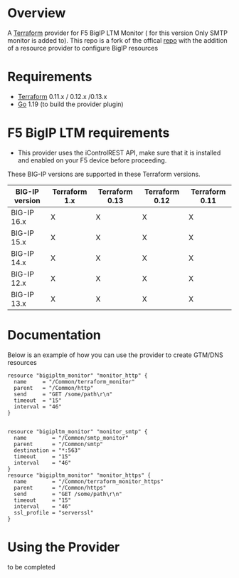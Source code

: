 # Overview

A [Terraform](terraform.io) provider for F5 BigIP LTM Monitor ( for this version Only SMTP monitor is added to). This repo is a fork of the offical [repo](https://github.com/F5Networks/terraform-provider-bigip)
with the addition of a resource provider to configure BigIP resources

# Requirements

- [Terraform](https://www.terraform.io/downloads.html) 0.11.x / 0.12.x /0.13.x
- [Go](https://golang.org/doc/install) 1.19 (to build the provider plugin)

# F5 BigIP LTM requirements

- This provider uses the iControlREST API, make sure that it is installed and enabled on your F5 device before proceeding.

These BIG-IP versions are supported in these Terraform versions.

| BIG-IP version | Terraform 1.x | Terraform 0.13 | Terraform 0.12 | Terraform 0.11 |
| -------------- | ------------- | -------------- | -------------- | -------------- |
| BIG-IP 16.x    | X             | X              | X              | X              |
| BIG-IP 15.x    | X             | X              | X              | X              |
| BIG-IP 14.x    | X             | X              | X              | X              |
| BIG-IP 12.x    | X             | X              | X              | X              |
| BIG-IP 13.x    | X             | X              | X              | X              |

# Documentation

Below is an example of how you can use the provider to create GTM/DNS resources

```
resource "bigipltm_monitor" "monitor_http" {
  name     = "/Common/terraform_monitor"
  parent   = "/Common/http"
  send     = "GET /some/path\r\n"
  timeout  = "15"
  interval = "46"
}


resource "bigipltm_monitor" "monitor_smtp" {
  name        = "/Common/smtp_monitor"
  parent      = "/Common/smtp"
  destination = "*:563"
  timeout     = "15"
  interval    = "46"
}
resource "bigipltm_monitor" "monitor_https" {
  name        = "/Common/terraform_monitor_https"
  parent      = "/Common/https"
  send        = "GET /some/path\r\n"
  timeout     = "15"
  interval    = "46"
  ssl_profile = "serverssl"
}
```

# Using the Provider

to be completed
